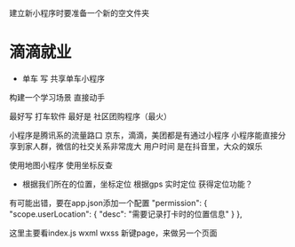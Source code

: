 建立新小程序时要准备一个新的空文件夹

# 滴滴就业
- 单车 写 共享单车小程序

构建一个学习场景
直接动手

最好写 打车软件 最好是 社区团购程序（最火）

小程序是腾讯系的流量路口
京东，滴滴，美团都是有通过小程序
小程序能直接分享到家人群，微信的社交关系非常庞大
用户时间 是在抖音里，大众的娱乐


使用地图小程序
使用坐标反查
- 根据我们所在的位置，坐标定位
根据gps 实时定位 获得定位功能？

有可能出错，要在app.json添加一个配置
"permission": {
    "scope.userLocation": {
      "desc": "需要记录打卡时的位置信息"
    }
  },

  这里主要看index.js wxml  wxss
  新键page，来做另一个页面
  